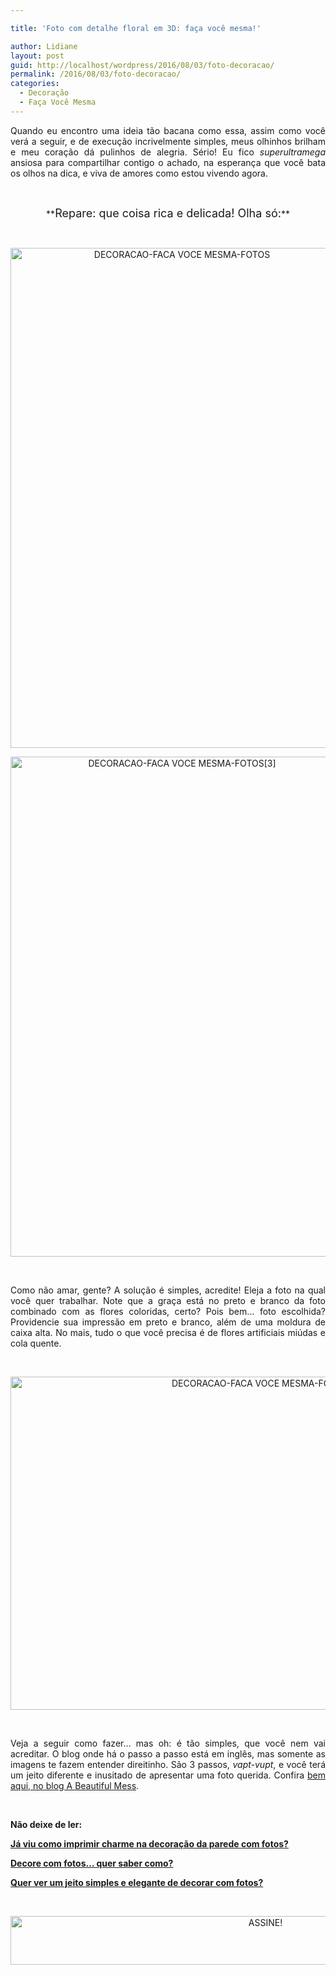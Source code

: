 ```yaml
---

title: 'Foto com detalhe floral em 3D: faça você mesma!'

author: Lidiane
layout: post
guid: http://localhost/wordpress/2016/08/03/foto-decoracao/
permalink: /2016/08/03/foto-decoracao/
categories:
  - Decoração
  - Faça Você Mesma
---
```

<p align="justify">
  Quando eu encontro uma ideia tão bacana como essa, assim como você verá a seguir, e de execução incrivelmente simples, meus olhinhos brilham e meu coração dá pulinhos de alegria. Sério! Eu fico <em>superultramega </em>ansiosa para compartilhar contigo o achado, na esperança que você bata os olhos na dica, e viva de amores como estou vivendo agora.
</p>

&nbsp;

<p align="center">
  **<span style="font-size: large;">Repare: que coisa rica e delicada! Olha só:</span>**
</p>

&nbsp;

<p align="center">
  <img class="alignnone size-full wp-image-12719" src="http://www.trololodemulher.com.br/blog/wp-content/uploads/2016/08/DECORACAO-FACA-VOCE-MESMA-FOTOS.jpg" alt="DECORACAO-FACA VOCE MESMA-FOTOS" width="533" height="800" />
</p>

<p align="center">
  <img class="alignnone size-full wp-image-12721" src="http://www.trololodemulher.com.br/blog/wp-content/uploads/2016/08/DECORACAO-FACA-VOCE-MESMA-FOTOS3.jpg" alt="DECORACAO-FACA VOCE MESMA-FOTOS[3]" width="533" height="800" />
</p>

&nbsp;

<p align="justify">
  Como não amar, gente? A solução é simples, acredite! Eleja a foto na qual você quer trabalhar. Note que a graça está no preto e branco da foto combinado com as flores coloridas, certo? Pois bem… foto escolhida? Providencie sua impressão em preto e branco, além de uma moldura de caixa alta. No mais, tudo o que você precisa é de flores artificiais miúdas e cola quente.
</p>

&nbsp;

<p align="center">
  <img class="alignnone size-full wp-image-12720" src="http://www.trololodemulher.com.br/blog/wp-content/uploads/2016/08/DECORACAO-FACA-VOCE-MESMA-FOTOS2.jpg" alt="DECORACAO-FACA VOCE MESMA-FOTOS[2]" width="800" height="533" />
</p>

&nbsp;

<p align="justify">
  Veja a seguir como fazer… mas oh: é tão simples, que você nem vai acreditar. O blog onde há o passo a passo está em inglês, mas somente as imagens te fazem entender direitinho. São 3 passos, <em>vapt-vupt</em>, e você terá um jeito diferente e inusitado de apresentar uma foto querida. Confira <a href="http://www.abeautifulmess.com/2014/09/flower-embellished-photo-art.html" target="_blank">bem aqui, no blog A Beautiful Mess</a>.
</p>

&nbsp;

**Não deixe de ler:**

<a href="http://www.decoracaodacasa.com/decoracao-parede-fotos/" target="_blank">**Já viu como imprimir charme na decoração da parede com fotos?**</a>

<a href="http://www.trololodemulher.com.br/2014/05/22/decoracao-com-fotos/" target="_blank">**Decore com fotos… quer saber como?**</a>

<a href="http://www.trololodemulher.com.br/2013/09/11/decoracao-parede-fotos/" target="_blank">**Quer ver um jeito simples e elegante de decorar com fotos?**</a>

&nbsp;

<p align="center">
  <a href="http://feedburner.google.com/fb/a/mailverify?uri=blogBichaFemea&loc=en_US" target="_blank"><img class="alignnone size-full wp-image-10439" src="http://www.trololodemulher.com.br/blog/wp-content/uploads/2014/09/ASSINE.png" alt="ASSINE!" width="800" height="78" /></a>
</p>